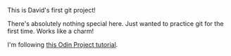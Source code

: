 This is David's first git project!

There's absolutely nothing special here. Just wanted to practice git for the first time. Works like a charm!

I'm following [this Odin Project tutorial](https://www.theodinproject.com/courses/foundations/lessons/practicing-git-basics).